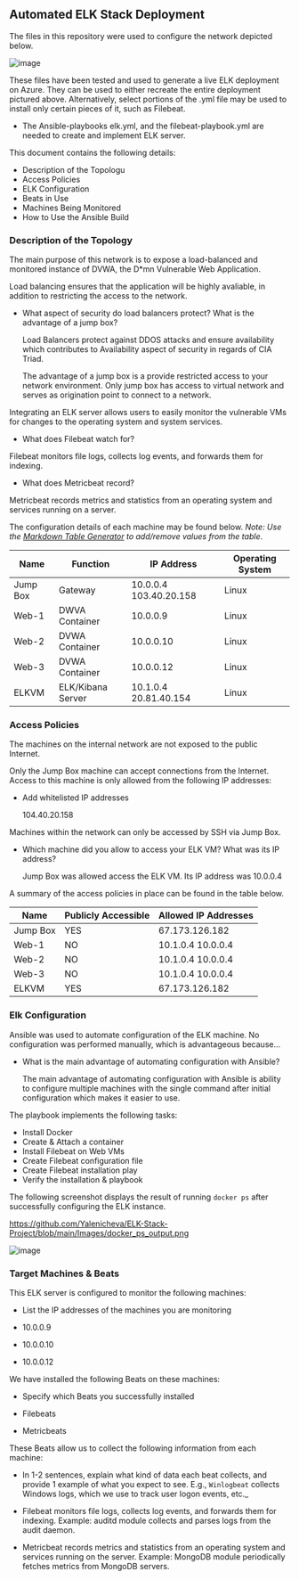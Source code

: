 ## Automated ELK Stack Deployment

The files in this repository were used to configure the network depicted below.


![image](https://user-images.githubusercontent.com/76926788/116769510-581ec480-aa02-11eb-8614-30298374fe7c.png)

These files have been tested and used to generate a live ELK deployment on Azure. They can be used to either recreate the entire deployment pictured above. Alternatively, select portions of the .yml file may be used to install only certain pieces of it, such as Filebeat.

  - The Ansible-playbooks elk.yml, and the filebeat-playbook.yml are needed to create and implement ELK server.


This document contains the following details:
- Description of the Topologu
- Access Policies
- ELK Configuration
- Beats in Use
- Machines Being Monitored
- How to Use the Ansible Build

### Description of the Topology

The main purpose of this network is to expose a load-balanced and monitored instance of DVWA, the D*mn Vulnerable Web Application.

Load balancing ensures that the application will be highly avaliable, in addition to restricting the access to the network.

- What aspect of security do load balancers protect? What is the advantage of a jump box?

  Load Balancers protect against DDOS attacks and ensure availability which contributes to Availability aspect of security in regards of CIA Triad.
  
  The advantage of a jump box is a provide restricted access to your network environment. Only jump box has access to virtual network and serves as origination point to connect   to a network. 


Integrating an ELK server allows users to easily monitor the vulnerable VMs for changes to the operating system and system services.

- What does Filebeat watch for?
 
Filebeat monitors file logs, collects log events, and forwards them for indexing.
 
- What does Metricbeat record?

Metricbeat records metrics and statistics from an operating system and services running on a server. 

The configuration details of each machine may be found below.
_Note: Use the [Markdown Table Generator](http://www.tablesgenerator.com/markdown_tables) to add/remove values from the table_.


| Name     | Function          | IP Address             | Operating System |
|----------|-------------------|------------------------|------------------|
| Jump Box | Gateway           | 10.0.0.4 103.40.20.158 | Linux            |
| Web-1    | DWVA Container    | 10.0.0.9               | Linux            |
| Web-2    | DVWA Container    | 10.0.0.10              | Linux            |
| Web-3    | DVWA Container    | 10.0.0.12              | Linux            |
| ELKVM    | ELK/Kibana Server | 10.1.0.4 20.81.40.154  | Linux            |


### Access Policies

The machines on the internal network are not exposed to the public Internet. 

Only the Jump Box machine can accept connections from the Internet. Access to this machine is only allowed from the following IP addresses:

- Add whitelisted IP addresses

  104.40.20.158

Machines within the network can only be accessed by SSH via Jump Box.

- Which machine did you allow to access your ELK VM? What was its IP address?

  Jump Box was allowed access the ELK VM. Its IP address was 10.0.0.4
  
 A summary of the access policies in place can be found in the table below.

|     Name                          |     Publicly   Accessible    |     Allowed   IP Addresses     |
|-----------------------------------|------------------------------|--------------------------------|
|           Jump      Box           |           YES                |           67.173.126.182       |
|           Web-1                   |           NO                 |           10.1.0.4 10.0.0.4    |
|           Web-2                   |           NO                 |           10.1.0.4 10.0.0.4    |
|           Web-3                   |           NO                 |           10.1.0.4 10.0.0.4    |
|           ELKVM                   |           YES                |            67.173.126.182      |
 
 
 
### Elk Configuration

Ansible was used to automate configuration of the ELK machine. No configuration was performed manually, which is advantageous because...
- What is the main advantage of automating configuration with Ansible?

  The main advantage of automating configuration with Ansible is ability to configure multiple machines with the single command after initial configuration which makes it easier to use.  

The playbook implements the following tasks:
- Install Docker
- Create & Attach a container
- Install Filebeat on Web VMs
- Create Filebeat configuration file
- Create Filebeat installation play
- Verify the installation & playbook 

The following screenshot displays the result of running `docker ps` after successfully configuring the ELK instance.  

https://github.com/Yalenicheva/ELK-Stack-Project/blob/main/Images/docker_ps_output.png

![image](https://user-images.githubusercontent.com/76926788/116770420-7a681080-aa09-11eb-9172-8165348f50e9.png)


### Target Machines & Beats

This ELK server is configured to monitor the following machines:

-  List the IP addresses of the machines you are monitoring

- 10.0.0.9
- 10.0.0.10
- 10.0.0.12

We have installed the following Beats on these machines:

- Specify which Beats you successfully installed

 - Filebeats
 - Metricbeats

These Beats allow us to collect the following information from each machine:

- In 1-2 sentences, explain what kind of data each beat collects, and provide 1 example of what you expect to see. E.g., `Winlogbeat` collects Windows logs, which we use to track user logon events, etc._

 - Filebeat monitors file logs, collects log events, and forwards them for indexing. Example: auditd module collects and parses logs from the audit daemon.

 - Metricbeat records metrics and statistics from an operating system and services running on the server. Example: MongoDB module periodically fetches metrics from MongoDB servers. 







